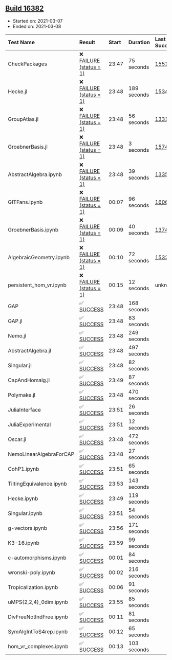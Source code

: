 ## [Build 16382](https://oscarci.mathematik.uni-kl.de/job/oscar/16382/)

* Started on: 2021-03-07
* Ended on: 2021-03-08

| Test Name    | Result | Start | Duration | Last Success | First Failure |
|:-------------|:-------|:------|:---------|:-------------|:--------------|
| CheckPackages | ❌ [FAILURE (status = 1)](https://oscarci.mathematik.uni-kl.de/job/oscar/16382/artifact/logs/build-16382/CheckPackages.log) | 23:47 | 75 seconds | [15514](https://oscarci.mathematik.uni-kl.de/job/oscar/15514/) | [15515](https://oscarci.mathematik.uni-kl.de/job/oscar/15515/) |
| Hecke.jl | ❌ [FAILURE (status = 1)](https://oscarci.mathematik.uni-kl.de/job/oscar/16382/artifact/logs/build-16382/Hecke.jl.log) | 23:48 | 189 seconds | [15344](https://oscarci.mathematik.uni-kl.de/job/oscar/15344/) | [15348](https://oscarci.mathematik.uni-kl.de/job/oscar/15348/) |
| GroupAtlas.jl | ❌ [FAILURE (status = 1)](https://oscarci.mathematik.uni-kl.de/job/oscar/16382/artifact/logs/build-16382/GroupAtlas.jl.log) | 23:48 | 56 seconds | [13311](https://oscarci.mathematik.uni-kl.de/job/oscar/13311/) | [13312](https://oscarci.mathematik.uni-kl.de/job/oscar/13312/) |
| GroebnerBasis.jl | ❌ [FAILURE (status = 1)](https://oscarci.mathematik.uni-kl.de/job/oscar/16382/artifact/logs/build-16382/GroebnerBasis.jl.log) | 23:48 | 3 seconds | [15745](https://oscarci.mathematik.uni-kl.de/job/oscar/15745/) | [15746](https://oscarci.mathematik.uni-kl.de/job/oscar/15746/) |
| AbstractAlgebra.ipynb | ❌ [FAILURE (status = 1)](https://oscarci.mathematik.uni-kl.de/job/oscar/16382/artifact/logs/build-16382/AbstractAlgebra.ipynb.log) | 23:48 | 39 seconds | [13355](https://oscarci.mathematik.uni-kl.de/job/oscar/13355/) | [13356](https://oscarci.mathematik.uni-kl.de/job/oscar/13356/) |
| GITFans.ipynb | ❌ [FAILURE (status = 1)](https://oscarci.mathematik.uni-kl.de/job/oscar/16382/artifact/logs/build-16382/GITFans.ipynb.log) | 00:07 | 96 seconds | [16068](https://oscarci.mathematik.uni-kl.de/job/oscar/16068/) | [16069](https://oscarci.mathematik.uni-kl.de/job/oscar/16069/) |
| GroebnerBasis.ipynb | ❌ [FAILURE (status = 1)](https://oscarci.mathematik.uni-kl.de/job/oscar/16382/artifact/logs/build-16382/GroebnerBasis.ipynb.log) | 00:09 | 40 seconds | [13748](https://oscarci.mathematik.uni-kl.de/job/oscar/13748/) | [13749](https://oscarci.mathematik.uni-kl.de/job/oscar/13749/) |
| AlgebraicGeometry.ipynb | ❌ [FAILURE (status = 1)](https://oscarci.mathematik.uni-kl.de/job/oscar/16382/artifact/logs/build-16382/AlgebraicGeometry.ipynb.log) | 00:10 | 72 seconds | [15322](https://oscarci.mathematik.uni-kl.de/job/oscar/15322/) | [15323](https://oscarci.mathematik.uni-kl.de/job/oscar/15323/) |
| persistent_hom_vr.ipynb | ❌ [FAILURE (status = 1)](https://oscarci.mathematik.uni-kl.de/job/oscar/16382/artifact/logs/build-16382/persistent_hom_vr.ipynb.log) | 00:15 | 12 seconds | unknown | unknown |
| GAP | ✅ [SUCCESS](https://oscarci.mathematik.uni-kl.de/job/oscar/16382/artifact/logs/build-16382/GAP.log) | 23:48 | 168 seconds |  |  |
| GAP.jl | ✅ [SUCCESS](https://oscarci.mathematik.uni-kl.de/job/oscar/16382/artifact/logs/build-16382/GAP.jl.log) | 23:48 | 83 seconds |  |  |
| Nemo.jl | ✅ [SUCCESS](https://oscarci.mathematik.uni-kl.de/job/oscar/16382/artifact/logs/build-16382/Nemo.jl.log) | 23:48 | 249 seconds |  |  |
| AbstractAlgebra.jl | ✅ [SUCCESS](https://oscarci.mathematik.uni-kl.de/job/oscar/16382/artifact/logs/build-16382/AbstractAlgebra.jl.log) | 23:48 | 497 seconds |  |  |
| Singular.jl | ✅ [SUCCESS](https://oscarci.mathematik.uni-kl.de/job/oscar/16382/artifact/logs/build-16382/Singular.jl.log) | 23:48 | 82 seconds |  |  |
| CapAndHomalg.jl | ✅ [SUCCESS](https://oscarci.mathematik.uni-kl.de/job/oscar/16382/artifact/logs/build-16382/CapAndHomalg.jl.log) | 23:49 | 87 seconds |  |  |
| Polymake.jl | ✅ [SUCCESS](https://oscarci.mathematik.uni-kl.de/job/oscar/16382/artifact/logs/build-16382/Polymake.jl.log) | 23:48 | 470 seconds |  |  |
| JuliaInterface | ✅ [SUCCESS](https://oscarci.mathematik.uni-kl.de/job/oscar/16382/artifact/logs/build-16382/JuliaInterface.log) | 23:51 | 26 seconds |  |  |
| JuliaExperimental | ✅ [SUCCESS](https://oscarci.mathematik.uni-kl.de/job/oscar/16382/artifact/logs/build-16382/JuliaExperimental.log) | 23:51 | 12 seconds |  |  |
| Oscar.jl | ✅ [SUCCESS](https://oscarci.mathematik.uni-kl.de/job/oscar/16382/artifact/logs/build-16382/Oscar.jl.log) | 23:48 | 472 seconds |  |  |
| NemoLinearAlgebraForCAP | ✅ [SUCCESS](https://oscarci.mathematik.uni-kl.de/job/oscar/16382/artifact/logs/build-16382/NemoLinearAlgebraForCAP.log) | 23:48 | 27 seconds |  |  |
| CohP1.ipynb | ✅ [SUCCESS](https://oscarci.mathematik.uni-kl.de/job/oscar/16382/artifact/logs/build-16382/CohP1.ipynb.log) | 23:51 | 65 seconds |  |  |
| TiltingEquivalence.ipynb | ✅ [SUCCESS](https://oscarci.mathematik.uni-kl.de/job/oscar/16382/artifact/logs/build-16382/TiltingEquivalence.ipynb.log) | 23:53 | 143 seconds |  |  |
| Hecke.ipynb | ✅ [SUCCESS](https://oscarci.mathematik.uni-kl.de/job/oscar/16382/artifact/logs/build-16382/Hecke.ipynb.log) | 23:49 | 119 seconds |  |  |
| Singular.ipynb | ✅ [SUCCESS](https://oscarci.mathematik.uni-kl.de/job/oscar/16382/artifact/logs/build-16382/Singular.ipynb.log) | 23:51 | 54 seconds |  |  |
| g-vectors.ipynb | ✅ [SUCCESS](https://oscarci.mathematik.uni-kl.de/job/oscar/16382/artifact/logs/build-16382/g-vectors.ipynb.log) | 23:56 | 171 seconds |  |  |
| K3-16.ipynb | ✅ [SUCCESS](https://oscarci.mathematik.uni-kl.de/job/oscar/16382/artifact/logs/build-16382/K3-16.ipynb.log) | 23:59 | 99 seconds |  |  |
| c-automorphisms.ipynb | ✅ [SUCCESS](https://oscarci.mathematik.uni-kl.de/job/oscar/16382/artifact/logs/build-16382/c-automorphisms.ipynb.log) | 00:01 | 84 seconds |  |  |
| wronski-poly.ipynb | ✅ [SUCCESS](https://oscarci.mathematik.uni-kl.de/job/oscar/16382/artifact/logs/build-16382/wronski-poly.ipynb.log) | 00:02 | 216 seconds |  |  |
| Tropicalization.ipynb | ✅ [SUCCESS](https://oscarci.mathematik.uni-kl.de/job/oscar/16382/artifact/logs/build-16382/Tropicalization.ipynb.log) | 00:06 | 91 seconds |  |  |
| uMPS(2,2,4)_0dim.ipynb | ✅ [SUCCESS](https://oscarci.mathematik.uni-kl.de/job/oscar/16382/artifact/logs/build-16382/uMPS-2-2-4-_0dim.ipynb.log) | 23:55 | 85 seconds |  |  |
| DivFreeNotIndFree.ipynb | ✅ [SUCCESS](https://oscarci.mathematik.uni-kl.de/job/oscar/16382/artifact/logs/build-16382/DivFreeNotIndFree.ipynb.log) | 00:11 | 81 seconds |  |  |
| SymAlgIntToS4rep.ipynb | ✅ [SUCCESS](https://oscarci.mathematik.uni-kl.de/job/oscar/16382/artifact/logs/build-16382/SymAlgIntToS4rep.ipynb.log) | 00:12 | 65 seconds |  |  |
| hom_vr_complexes.ipynb | ✅ [SUCCESS](https://oscarci.mathematik.uni-kl.de/job/oscar/16382/artifact/logs/build-16382/hom_vr_complexes.ipynb.log) | 00:13 | 103 seconds |  |  |
